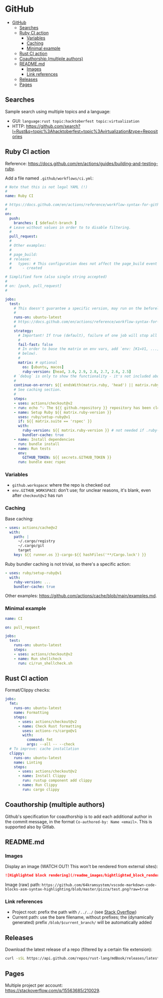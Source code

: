 # GitHub

- [GitHub](#github)
  - [Searches](#searches)
  - [Ruby CI action](#ruby-ci-action)
    - [Variables](#variables)
    - [Caching](#caching)
    - [Minimal example](#minimal-example)
  - [Rust CI action](#rust-ci-action)
  - [Coauthorship (multiple authors)](#coauthorship-multiple-authors)
  - [README.md](#readmemd)
    - [Images](#images)
    - [Link references](#link-references)
  - [Releases](#releases)
  - [Pages](#pages)

## Searches

Sample search using multiple topics and a language:

- GUI: `language:rust topic:hacktoberfest topic:virtualization`
- HTTP: https://github.com/search?l=Rust&q=topic%3Ahacktoberfest+topic%3Avirtualization&type=Repositories

## Ruby CI action

Reference: https://docs.github.com/en/actions/guides/building-and-testing-ruby.

Add a file named `.github/workflows/ci.yml`:

```yml
# Note that this is not legal YAML (!)
#
name: Ruby CI

# https://docs.github.com/en/actions/reference/workflow-syntax-for-github-actions#on
#
on:
  push:
    branches: [ $default-branch ]
  # Leave without values in order to to disable filtering.
  #
  pull_request:
  #
  # Other examples:
  #
  # page_build:
  # release:
  #   types: # This configuration does not affect the page_build event above
  #     - created

# Simplified form (also single string accepted)
#
# on: [push, pull_request]
#

jobs:
  test:
    # This doesn't guarantee a specific version, may run on the beforelast version.
    #
    runs-on: ubuntu-latest
    # https://docs.github.com/en/actions/reference/workflow-syntax-for-github-actions#jobsjob_idstrategy
    #
    strategy:
      # Important! If true (default), failure of one job will stop all the other jobs.
      #
      fail-fast: false
      # In order to base the matrix on env vars, add `env: [K1=V1, ...]`, and add it to the step (see
      # below).
      #
      matrix: # optional
        os: [ubuntu, macos]
        ruby-version: [head, 3.0, 2.9, 2.8, 2.7, 2.6, 2.5]
    # `debug` is only to show the functionality - it's not included above.
    #
    continue-on-error: ${{ endsWith(matrix.ruby, 'head') || matrix.ruby == 'debug' }}
    # See caching section.
    #
    steps:
    - uses: actions/checkout@v2
    - run: echo "💡 The ${{ github.repository }} repository has been cloned to the runner."
    - name: Setup Ruby ${{ matrix.ruby-version }}
      uses: ruby/setup-ruby@v1
      if: ${{ matrix.suite == 'rspec' }}
      with:
        ruby-version: ${{ matrix.ruby-version }} # not needed if .ruby-version is present and used
        bundler-cache: true
    - name: Install dependencies
      run: bundle install
    - name: Run tests
      env:
        GITHUB_TOKEN: ${{ secrets.GITHUB_TOKEN }}
      run: bundle exec rspec
```

### Variables

- `github.workspace`: where the repo is checked out
- `env.GITHUB_WORKSPACE`: don't use; for unclear reasons, it's blank, even after `checkout@v2` has run

### Caching

Base caching:

```yml
- uses: actions/cache@v2
  with:
    path: |
      ~/.cargo/registry
      ~/.cargo/git
      target
    key: ${{ runner.os }}-cargo-${{ hashFiles('**/Cargo.lock') }}
```

Ruby bundler caching is not trivial, so there's a specific action:

```yml
- uses: ruby/setup-ruby@v1
  with:
    ruby-version: ...
    bundler-cache: true
```

Other examples: https://github.com/actions/cache/blob/main/examples.md.

### Minimal example

```yml
name: CI

on: pull_request

jobs:
  test:
    runs-on: ubuntu-latest
    steps:
    - uses: actions/checkout@v2
    - name: Run shellcheck
      run: ci/run_shellcheck.sh
```

## Rust CI action

Format/Clippy checks:

```yml
jobs:
  fmt:
    runs-on: ubuntu-latest
    name: Formatting
    steps:
      - uses: actions/checkout@v2
      - name: Check Rust formatting
        uses: actions-rs/cargo@v1
        with:
          command: fmt
          args: --all -- --check
  # To improve: cache installation
  clippy:
    runs-on: ubuntu-latest
    name: Linting
    steps:
      - uses: actions/checkout@v2
      - name: Install Clippy
        run: rustup component add clippy
      - name: Run Clippy
        run: cargo clippy
```

## Coauthorship (multiple authors)

Github's specification for coauthorship is to add each additional author in the commit message, in the format `Co-authored-by: Name <email>`. This is supported also by Gitlab.

## README.md

### Images

Display an image (WATCH OUT! This won't be rendered from external sites):

```md
![Highlighted block rendering](/readme_images/hightlighted_block_rendering.png?raw=true)
```

Image (raw) path: `https://github.com/64kramsystem/vscode-markdown-code-blocks-asm-syntax-highlighting/blob/master/pizza/test.png?raw=true`

### Link references

- Project root: prefix the path with `/../../` (see [Stack Overflow](https://stackoverflow.com/a/40440270/210029))
- Current path: use the bare filename, without prefixes; the (dynamically generated) prefix `/blob/$current_branch/` will be automatically added

## Releases

Download the latest release of a repo (filtered by a certain file extension):

```sh
curl -sSL https://api.github.com/repos/rust-lang/mdBook/releases/latest | jq --raw-output '.assets[] | .browser_download_url' | grep 'linux-gnu.tar.gz$'
```

## Pages

Multiple project per account: https://stackoverflow.com/q/15563685/210029.